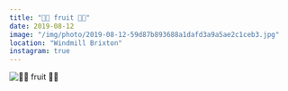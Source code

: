 ```yaml
---
title: "🍅🌿 fruit 🌿🍅"
date: 2019-08-12
image: "/img/photo/2019-08-12-59d87b893688a1dafd3a9a5ae2c1ceb3.jpg"
location: "Windmill Brixton"
instagram: true
---
```


![🍅🌿 fruit 🌿🍅](/img/photo/2019-08-12-59d87b893688a1dafd3a9a5ae2c1ceb3.jpg)
